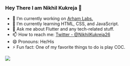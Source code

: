 ### Hey There I am Nikhil Kukreja 👋



- 🔭 I’m currently working on <a href = 'https://www.arhamlabs.com/'>Arham Labs.</a>
- 🌱 I’m currently learning HTML, CSS, and JavaScript.
- 💬 Ask me about Flutter and any tech-related stuff.
- 📫 How to reach me: <a href = 'https://twitter.com/NikhilKukreja26'>Twitter - @NikhilKukreja26</a>
- 😄 Pronouns: He/His
- ⚡ Fun fact: One of my favorite things to do is play COC.


<img src = 'https://github-readme-stats.vercel.app/api?username=nikhilkukreja26&&show_icons=true&title_color=ffffff&icon_color=bb2acf&text_color=daf7dc&bg_color=151515'>
